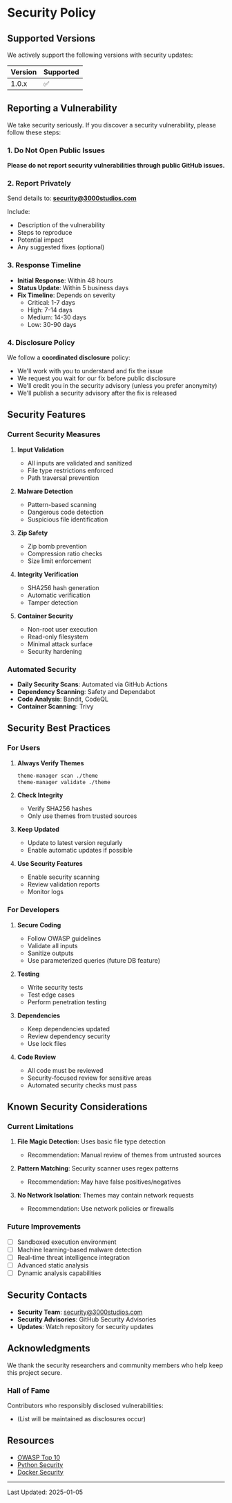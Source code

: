 # Security Policy

## Supported Versions

We actively support the following versions with security updates:

| Version | Supported          |
| ------- | ------------------ |
| 1.0.x   | :white_check_mark: |

## Reporting a Vulnerability

We take security seriously. If you discover a security vulnerability, please follow these steps:

### 1. Do Not Open Public Issues

**Please do not report security vulnerabilities through public GitHub issues.**

### 2. Report Privately

Send details to: **security@3000studios.com**

Include:
- Description of the vulnerability
- Steps to reproduce
- Potential impact
- Any suggested fixes (optional)

### 3. Response Timeline

- **Initial Response**: Within 48 hours
- **Status Update**: Within 5 business days
- **Fix Timeline**: Depends on severity
  - Critical: 1-7 days
  - High: 7-14 days
  - Medium: 14-30 days
  - Low: 30-90 days

### 4. Disclosure Policy

We follow a **coordinated disclosure** policy:
- We'll work with you to understand and fix the issue
- We request you wait for our fix before public disclosure
- We'll credit you in the security advisory (unless you prefer anonymity)
- We'll publish a security advisory after the fix is released

## Security Features

### Current Security Measures

1. **Input Validation**
   - All inputs are validated and sanitized
   - File type restrictions enforced
   - Path traversal prevention

2. **Malware Detection**
   - Pattern-based scanning
   - Dangerous code detection
   - Suspicious file identification

3. **Zip Safety**
   - Zip bomb prevention
   - Compression ratio checks
   - Size limit enforcement

4. **Integrity Verification**
   - SHA256 hash generation
   - Automatic verification
   - Tamper detection

5. **Container Security**
   - Non-root user execution
   - Read-only filesystem
   - Minimal attack surface
   - Security hardening

### Automated Security

- **Daily Security Scans**: Automated via GitHub Actions
- **Dependency Scanning**: Safety and Dependabot
- **Code Analysis**: Bandit, CodeQL
- **Container Scanning**: Trivy

## Security Best Practices

### For Users

1. **Always Verify Themes**
   ```bash
   theme-manager scan ./theme
   theme-manager validate ./theme
   ```

2. **Check Integrity**
   - Verify SHA256 hashes
   - Only use themes from trusted sources

3. **Keep Updated**
   - Update to latest version regularly
   - Enable automatic updates if possible

4. **Use Security Features**
   - Enable security scanning
   - Review validation reports
   - Monitor logs

### For Developers

1. **Secure Coding**
   - Follow OWASP guidelines
   - Validate all inputs
   - Sanitize outputs
   - Use parameterized queries (future DB feature)

2. **Testing**
   - Write security tests
   - Test edge cases
   - Perform penetration testing

3. **Dependencies**
   - Keep dependencies updated
   - Review dependency security
   - Use lock files

4. **Code Review**
   - All code must be reviewed
   - Security-focused review for sensitive areas
   - Automated security checks must pass

## Known Security Considerations

### Current Limitations

1. **File Magic Detection**: Uses basic file type detection
   - Recommendation: Manual review of themes from untrusted sources

2. **Pattern Matching**: Security scanner uses regex patterns
   - Recommendation: May have false positives/negatives

3. **No Network Isolation**: Themes may contain network requests
   - Recommendation: Use network policies or firewalls

### Future Improvements

- [ ] Sandboxed execution environment
- [ ] Machine learning-based malware detection
- [ ] Real-time threat intelligence integration
- [ ] Advanced static analysis
- [ ] Dynamic analysis capabilities

## Security Contacts

- **Security Team**: security@3000studios.com
- **Security Advisories**: GitHub Security Advisories
- **Updates**: Watch repository for security updates

## Acknowledgments

We thank the security researchers and community members who help keep this project secure.

### Hall of Fame

Contributors who responsibly disclosed vulnerabilities:
- (List will be maintained as disclosures occur)

## Resources

- [OWASP Top 10](https://owasp.org/www-project-top-ten/)
- [Python Security](https://python.readthedocs.io/en/stable/library/security_warnings.html)
- [Docker Security](https://docs.docker.com/engine/security/)

---

Last Updated: 2025-01-05
